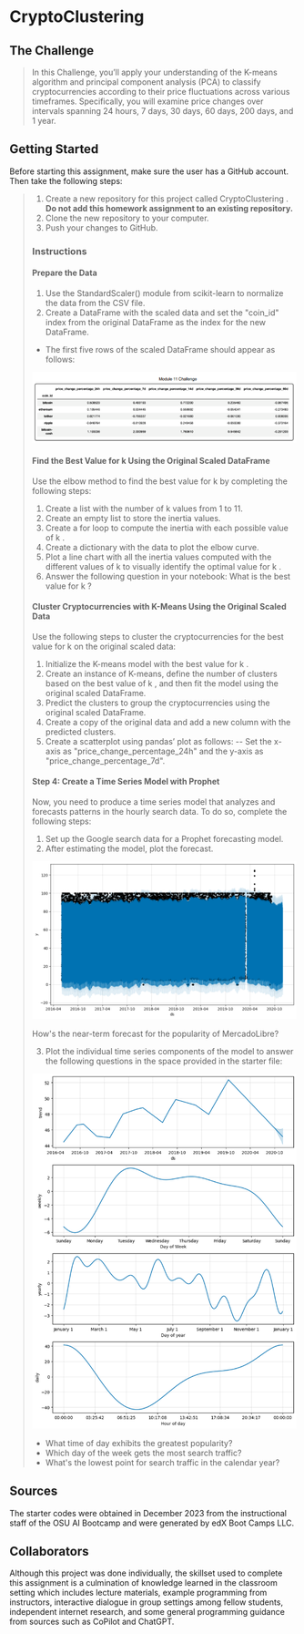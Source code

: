 # CryptoClustering
## The Challenge
>In this Challenge, you’ll apply your understanding of the K-means algorithm and
>principal component analysis (PCA) to classify cryptocurrencies according to
>their price fluctuations across various timeframes. Specifically, you will
>examine price changes over intervals spanning 24 hours, 7 days, 30 days,
>60 days, 200 days, and 1 year.


## Getting Started
Before starting this assignment, make sure the user has a GitHub account. Then
take the following steps:
>   1. Create a new repository for this project called CryptoClustering .
>   **Do not add this homework assignment to an existing repository.**
>   2. Clone the new repository to your computer.
>   3. Push your changes to GitHub.
>
>### Instructions
>#### Prepare the Data
>1. Use the StandardScaler() module from scikit-learn to normalize the data from
>the CSV file.
>2. Create a DataFrame with the scaled data and set the "coin_id" index from the
>original DataFrame as the index for the new DataFrame.
>-  The first five rows of the scaled DataFrame should appear as follows:
>
>![11-1_output](https://github.com/RAC-Git-Hub/CryptoClustering/blob/main/Resources/11-1_output.png?raw=true)
>
>
>#### Find the Best Value for k Using the Original Scaled DataFrame
>Use the elbow method to find the best value for k by completing the following
>steps:
>   1. Create a list with the number of k values from 1 to 11.
>   2. Create an empty list to store the inertia values.
>   3. Create a for loop to compute the inertia with each possible value of k .
>   4. Create a dictionary with the data to plot the elbow curve.
>   5. Plot a line chart with all the inertia values computed with the different
>   values of k to visually identify the optimal value for k .
>   6. Answer the following question in your notebook: What is the best value
>   for k ?
>
>#### Cluster Cryptocurrencies with K-Means Using the Original Scaled Data
>Use the following steps to cluster the cryptocurrencies for the best value for
>k on the original scaled data:
>   1. Initialize the K-means model with the best value for k .
>   2. Create an instance of K-means, define the number of clusters based on the
>   best value of k , and then fit the model using the original scaled
>   DataFrame.
>   3. Predict the clusters to group the cryptocurrencies using the original
>   scaled DataFrame.
>   4. Create a copy of the original data and add a new column with the
>   predicted clusters.
>   5. Create a scatterplot using pandas’ plot as follows:
>-- Set the x-axis as "price_change_percentage_24h" and the y-axis as
>   "price_change_percentage_7d".
>
>#### Step 4: Create a Time Series Model with Prophet
>Now, you need to produce a time series model that analyzes and forecasts
>patterns in the hourly search data. To do so, complete the following steps:
>   1. Set up the Google search data for a Prophet forecasting model.
>   2. After estimating the model, plot the forecast. 
>
>![8-6_output](https://github.com/RAC-Git-Hub/prophet-challenge/blob/main/8-6_output.png?raw=true)
>
>   How's the near-term forecast for the popularity of MercadoLibre?
>
>   3. Plot the individual time series components of the model to answer the
>   following questions in the space provided in the starter file:
>
>![8-7_output](https://github.com/RAC-Git-Hub/prophet-challenge/blob/main/8-7_output.png?raw=true)
>
>-  What time of day exhibits the greatest popularity?
>-  Which day of the week gets the most search traffic?
>-  What's the lowest point for search traffic in the calendar year?
>
## Sources
The starter codes were obtained in December 2023 from the instructional staff of
the OSU AI Bootcamp and were generated by edX Boot Camps LLC.
## Collaborators
Although this project was done individually, the skillset used to complete this 
assignment is a culmination of knowledge learned in the classroom setting which
includes lecture materials, example programming from instructors, interactive
dialogue in group settings among fellow students, independent internet research,
and some general programming guidance from sources such as CoPilot and ChatGPT. 